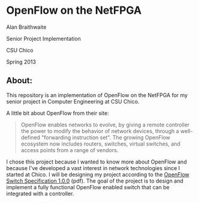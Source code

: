# OpenFlow on the NetFPGA

Alan Braithwaite

Senior Project Implementation

CSU Chico

Spring 2013

## About:

This repository is an implementation of OpenFlow on the NetFPGA for my senior project in Computer Engineering at CSU Chico.

A little bit about OpenFlow from their site:
> OpenFlow enables networks to evolve, by giving a remote controller the power to modify the behavior of network devices, through a well-defined "forwarding instruction set". The growing OpenFlow ecosystem now includes routers, switches, virtual switches, and access points from a range of vendors.

I chose this project because I wanted to know more about OpenFlow and because I've developed a vast interest in network technologies since I started at Chico.  I will be designing my project according to the [OpenFlow Switch Specification 1.0.0](http://www.openflow.org/documents/openflow-spec-v1.0.0.pdf) (pdf).  The goal of the project is to design and implement a fully functional OpenFlow enabled switch that can be integrated with a controller. 
